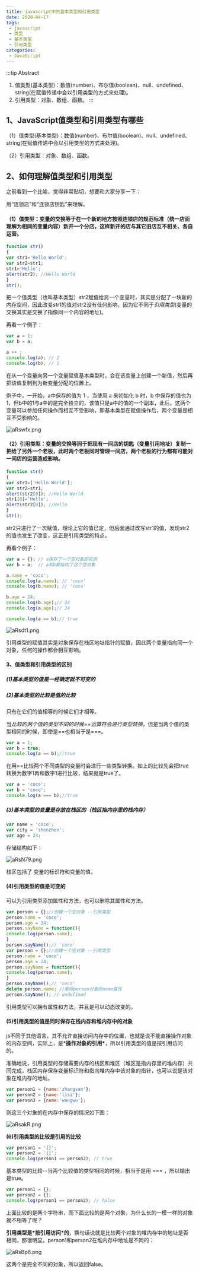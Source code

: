```yaml
---
title: javascript中的基本类型和引用类型
date: 2020-04-17
tags:
 - javascript
 - 类型
 - 基本类型
 - 引用类型
categories: 
 - JavaScript
---
```


:::tip Abstract
1. 值类型(基本类型)：数值(number)、布尔值(boolean)、null、undefined、string(在赋值传递中会以引用类型的方式来处理)。
2. 引用类型：对象、数组、函数。
:::

<!-- more -->



## **1、JavaScript值类型和引用类型有哪些**

（1）值类型(基本类型)：数值(number)、布尔值(boolean)、null、undefined、string(在赋值传递中会以引用类型的方式来处理)。 

（2）引用类型：对象、数组、函数。 

## **2、如何理解值类型和引用类型**

之前看到一个比喻，觉得非常贴切，想要和大家分享一下：

用“连锁店”和“连锁店钥匙”来理解。

#### （1）值类型：变量的交换等于在一个新的地方按照连锁店的规范标准（统一店面理解为相同的变量内容）新开一个分店，这样新开的店与其它旧店互不相关、各自运营。

```js
function str() 
{ 
var str1='Hello World'; 
var str2=str1; 
str1='Hello'; 
alert(str2); //Hello World 
} 
str();
```

把一个值类型（也叫基本类型）str2赋值给另一个变量时，其实是分配了一块新的内存空间，因此改变str1的值对str2没有任何影响，因为它不同于*引用类型*(变量的交换其实是交换了指像同一个内容的地址)。

再看一个例子：

```js
var a = 1;
var b = a;

a ++ ;
console.log(a); // 2
console.log(b); // 1
```

在从一个变量向另一个变量赋值基本类型时，会在该变量上创建一个新值，然后再把该值复制到为新变量分配的位置上。

例子中，一开始，a中保存的值为 1 ，当使用 a 来初始化 b 时，b 中保存的值也为1，但b中的1与a中的是完全独立的，该值只是a中的值的一个副本，此后，这两个变量可以参加任何操作而相互不受影响，即基本类型在赋值操作后，两个变量是相互不受影响的。

![aRswfx.png](https://s1.ax1x.com/2020/08/07/aRswfx.png)



#### （2）引用类型：变量的交换等同于把现有一间店的钥匙（变量引用地址）复制一把给了另外一个老板，此时两个老板同时管理一间店，两个老板的行为都有可能对一间店的运营造成影响。

```js
function str() 
{ 
var str1=['Hello World']; 
var str2=str1; 
alert(str2[0]); //Hello World 
str1[0]='Hello'; 
alert(str2[0]); //Hello
} 
str();
```

str2只进行了一次赋值，理论上它的值已定，但后面通过改写str1的值，发现str2的值也发生了改变，这正是引用类型的特点。

再看个例子：

```js
var a = {}; // a保存了一个空对象的实例
var b = a;  // a和b都指向了这个空对象

a.name = 'coco';
console.log(a.name); // 'coco'
console.log(b.name); // 'coco'

b.age = 24;
console.log(b.age);// 24
console.log(a.age);// 24

console.log(a == b);// true
```



![aRsdt1.png](https://s1.ax1x.com/2020/08/07/aRsdt1.png)



引用类型的赋值其实是对象保存在栈区地址指针的赋值，因此两个变量指向同一个对象，任何的操作都会相互影响。

#### **3、值类型和引用类型的区别**

##### **(1)基本类型的值是一经确定就不可变的**

##### **(2)基本类型的比较是值的比较**

只有在它们的值相等的时候它们才相等。

当*比较的两个值的类型不同的时候==运算符会进行类型转换*，但是当两个值的类型相同的时候，即使是==也相当于是===。

```js
var a = 1;
var b = true;
console.log(a == b);//true
```

在用==比较两个不同类型的变量时会进行一些类型转换。如上的比较先会把true转换为数字1再和数字1进行比较，结果就是true了。

```js
var a = 'coco';
var b = 'coco';
console.log(a === b);//true
```

##### **(3)基本类型的变量是存放在栈区的（栈区指内存里的栈内存）**

```js
var name = 'coco';
var city = 'shenzhen';
var age = 24;
```

存储结构如下：

![aRsN79.png](https://s1.ax1x.com/2020/08/07/aRsN79.png)



栈区包括了 变量的标识符和变量的值。

#### **(4)引用类型的值是可变的**

可以为引用类型添加属性和方法，也可以删除其属性和方法。

```js
var person = {};//创建一个空对象 --引用类型
person.name = 'coco';
person.age = 24;
person.sayName = function(){
console.log(person.name);
} 
person.sayName();// 'coco'
var person = {};//创建一个空对象 --引用类型
person.name = 'coco';
person.age = 24;
person.sayName = function(){
console.log(person.name);
} 
person.sayName();// 'coco'
delete person.name; //删除person对象的name属性
person.sayName(); // undefined
```

引用类型可以拥有属性和方法，并且是可以动态改变的。

#### **(5)引用类型的值是同时保存在栈内存和堆内存中的对象**

js不同于其他语言，其不允许直接访问内存中的位置，也就是说不能直接操作对象的内存空间，实际上，是***操作对象的引用\***，所以引用类型的值是按引用访问的。

准确地说，引用类型的存储需要内存的栈区和堆区（堆区是指内存里的堆内存）共同完成，栈区内存保存变量标识符和指向堆内存中该对象的指针，也可以说是该对象在堆内存的地址。

```js
var person1 = {name:'zhangsan'};
var person2 = {name:'lisi'};
var person3 = {name:'wangwu'};
```

则这三个对象的在内存中保存的情况如下图：



![aRsakR.png](https://s1.ax1x.com/2020/08/07/aRsakR.png)



**(6)引用类型的比较是引用的比较**

```js
var person1 = '{}';
var person2 = '{}';
console.log(person1 == person2); // true
```

基本类型的比较--当两个比较值的类型相同的时候，相当于是用 === ，所以输出是true。

```js
var person1 = {};
var person2 = {};
console.log(person1 == person2); // false
```

上面比较的是两个字符串，而下面比较的是两个对象，为什么长的一模一样的对象就不相等了呢？

**引用类型是\*按引用访问\*的**，换句话说就是比较两个对象的堆内存中的地址是否相同，那很明显，person1和person2在堆内存中地址是不同的：

![aRsBp6.png](https://s1.ax1x.com/2020/08/07/aRsBp6.png)



这两个是完全不同的对象，所以返回false。

 